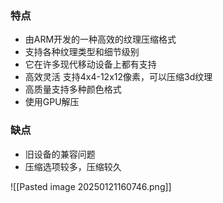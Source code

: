 ### 特点
- 由ARM开发的一种高效的纹理压缩格式
- 支持各种纹理类型和细节级别
- 它在许多现代移动设备上都有支持
- 高效灵活 支持4x4-12x12像素，可以压缩3d纹理
- 高质量支持多种颜色格式
- 使用GPU解压

### 缺点
- 旧设备的兼容问题
- 压缩选项较多，压缩较久

![[Pasted image 20250121160746.png]]